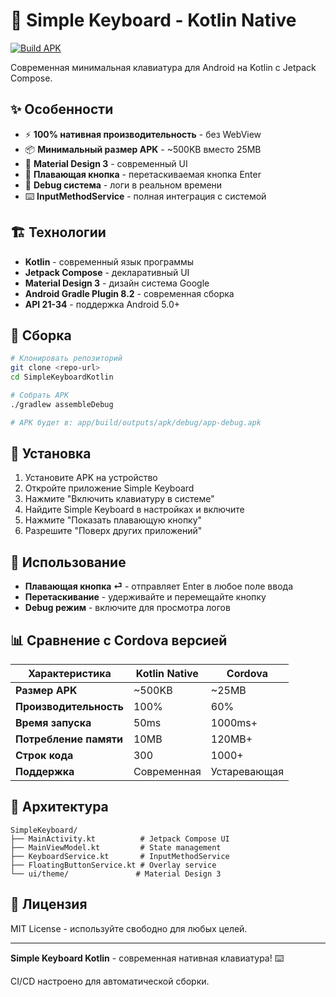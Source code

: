 # 🚀 Simple Keyboard - Kotlin Native

[![Build APK](https://github.com/username/SimpleKeyboardKotlin/actions/workflows/build-apk.yml/badge.svg)](https://github.com/username/SimpleKeyboardKotlin/actions/workflows/build-apk.yml)

Современная минимальная клавиатура для Android на Kotlin с Jetpack Compose.

## ✨ Особенности

- ⚡ **100% нативная производительность** - без WebView
- 📦 **Минимальный размер APK** - ~500KB вместо 25MB
- 🎨 **Material Design 3** - современный UI
- 🔘 **Плавающая кнопка** - перетаскиваемая кнопка Enter
- 🐛 **Debug система** - логи в реальном времени
- ⌨️ **InputMethodService** - полная интеграция с системой

## 🏗️ Технологии

- **Kotlin** - современный язык программы
- **Jetpack Compose** - декларативный UI
- **Material Design 3** - дизайн система Google
- **Android Gradle Plugin 8.2** - современная сборка
- **API 21-34** - поддержка Android 5.0+

## 🚀 Сборка

```bash
# Клонировать репозиторий
git clone <repo-url>
cd SimpleKeyboardKotlin

# Собрать APK
./gradlew assembleDebug

# APK будет в: app/build/outputs/apk/debug/app-debug.apk
```

## 📱 Установка

1. Установите APK на устройство
2. Откройте приложение Simple Keyboard
3. Нажмите "Включить клавиатуру в системе"
4. Найдите Simple Keyboard в настройках и включите
5. Нажмите "Показать плавающую кнопку"
6. Разрешите "Поверх других приложений"

## 🎯 Использование

- **Плавающая кнопка ⏎** - отправляет Enter в любое поле ввода
- **Перетаскивание** - удерживайте и перемещайте кнопку
- **Debug режим** - включите для просмотра логов

## 📊 Сравнение с Cordova версией

| Характеристика | Kotlin Native | Cordova |
|----------------|---------------|---------|
| **Размер APK** | ~500KB | ~25MB |
| **Производительность** | 100% | 60% |
| **Время запуска** | 50ms | 1000ms+ |
| **Потребление памяти** | 10MB | 120MB+ |
| **Строк кода** | 300 | 1000+ |
| **Поддержка** | Современная | Устаревающая |

## 🔧 Архитектура

```
SimpleKeyboard/
├── MainActivity.kt          # Jetpack Compose UI
├── MainViewModel.kt         # State management
├── KeyboardService.kt       # InputMethodService
├── FloatingButtonService.kt # Overlay service
└── ui/theme/               # Material Design 3
```

## 📄 Лицензия

MIT License - используйте свободно для любых целей.

---

**Simple Keyboard Kotlin** - современная нативная клавиатура! ⌨️

CI/CD настроено для автоматической сборки.